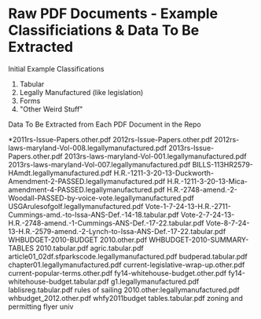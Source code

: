 Raw PDF Documents - Example Classificiations & Data To Be Extracted
================

Initial Example Classifications

1. Tabular 
2. Legally Manufactured (like legislation) 
3. Forms 
4. "Other Weird Stuff"

Data To Be Extracted from Each PDF Document in the Repo

*2011rs-Issue-Papers.other.pdf
2012rs-Issue-Papers.other.pdf
2012rs-laws-maryland-Vol-008.legallymanufactured.pdf
2013rs-Issue-Papers.other.pdf
2013rs-laws-maryland-Vol-001.legallymanufactured.pdf
2013rs-laws-maryland-Vol-007.legallymanufactured.pdf
BILLS-113HR2579-HAmdt.legallymanufactured.pdf
H.R.-1211-3-20-13-Duckworth-Amendment-2-PASSED.legallymanufactured.pdf
H.R.-1211-3-20-13-Mica-amendment-4-PASSED.legallymanufactured.pdf
H.R.-2748-amend.-2-Woodall-PASSED-by-voice-vote.legallymanufactured.pdf
USGArulesofgolf.legallymanufactured.pdf
Vote-1-7-24-13-H.R.-2711-Cummings-amd.-to-Issa-ANS-Def.-14-18.tabular.pdf
Vote-2-7-24-13-H.R.-2748-amend.-1-Cummings-ANS-Def.-17-22.tabular.pdf
Vote-8-7-24-13-H.R.-2579-amend.-2-Lynch-to-Issa-ANS-Def.-17-22.tabular.pdf
WHBUDGET-2010-BUDGET 2010.other.pdf
WHBUDGET-2010-SUMMARY-TABLES 2010.tabular.pdf
agric.tabular.pdf
article01_02df.sfparkscode.legallymanufactured.pdf
budperad.tabular.pdf
chapter01.legallymanufactured.pdf
current-legislative-wrap-up.other.pdf
current-popular-terms.other.pdf
fy14-whitehouse-budget.other.pdf
fy14-whitehouse-budget.tabular.pdf
g1.legallymanufactured.pdf
lablisreg.tabular.pdf
rules of sailing 2010.other:legallymanufactured.pdf
whbudget_2012.other.pdf
whfy2011budget tables.tabular.pdf
zoning and permitting flyer univ
